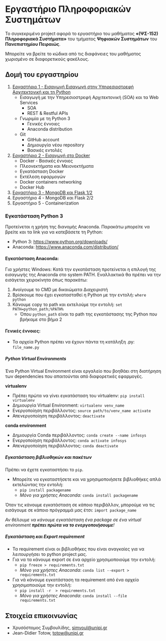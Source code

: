 # Εργαστήριο Πληροφοριακών Συστημάτων

Το συγκεκριμένο project αφορά το εργαστήριο του μαθήματος __«(ΨΣ-152) Πληροφοριακά Συστήματα»__ του τμήματος __Ψηφιακών Συστημάτων__ του __Πανεπιστημίου Πειραιώς__. 

Μπορείτε να βρείτε το κώδικα από τις διαφάνειες του μαθήματος χωρισμένο σε διαφορετικούς φακέλους. 

## Δομή του εργαστηρίου
1. [Εργαστήριο 1 - Εισαγωγή Εισαγωγή στην Υπηρεσιοστρεφή Αρχιτεκτονική και τη Python](https://github.com/csymvoul/Information-Systems-Lab/tree/master/lab1)
   * Εισαγωγή με την Υπηρεσιοστρεφή Αρχιτεκτονική (SOA) και τα Web Services
      * SOA
      * REST & Restful APIs
   * Γνωριμία με τη Python 3
      * Γενικές έννοιες
      * Anaconda distribution
   * Git
      * GitΗub account
      * Δημιουργία νέου repository
      * Βασικές εντολές
2. [Εργαστήριο 2 - Εισαγωγή στο Docker](https://github.com/csymvoul/Information-Systems-Lab/tree/master/lab2)
   * Docker - Βασικές έννοιες 
   * Πλεονεκτήματα και Μειονεκτήματα
   * Εγκατάσταση Docker
   * Εκτέλεση εφαρμογών 
   * Docker containers networking
   * Docker Hub 
3. [Εργαστήριο 3 - MongoDB και Flask 1/2](https://github.com/csymvoul/Information-Systems-Lab/tree/master/lab3)
4. Εργαστήριο 4 - MongoDB και Flask 2/2
5. Εργαστήριο 5 - Containerization

### Εγκατάσταση Python 3
Προτείνεται η χρήση της διανομής Anaconda. Παρακάτω μπορείτε να βρείτε και τα link για να κατεβάσετε τη Python: 
* Python 3: https://www.python.org/downloads/
* Anaconda: https://www.anaconda.com/distribution/

#### Εγκατάσταση Anaconda: 
Για χρήστες Windows: Κατά την εγκατάσταση προτείνεται η επιλογή της εισαγωγής της Anaconda στο system PATH. Εναλλακτικά θα πρέπει να την εισάγεται χειροκίνητα όπως παρακάτω:

1. Ανοίγουμε το CMD με δικαιώματα Διαχειριστή 
2. Βρίσκουμε που έχει εγκατασταθεί η Python με την εντολή: ```where python```
3. Κάνουμε copy το path και εκτελούμε την εντολή: ```set PATH=python_path;%PATH%```
    * Όπου ```python_path``` είναι το path της εγκατάστασης της Python που βρήκαμε στο βήμα 2

#### Γενικές έννοιες: 
* Τα αρχεία Python πρέπει να έχουν πάντα τη κατάληξη .py: `file_name.py`

##### Python Virtual Environments 
Ένα Python Virtual Environment είναι εργαλείο που βοηθάει στη διατήρηση των dependencies που 
απαιτούνται από διαφορετικές εφαρμογές. 

__virtualenv__
* Πρέπει πρώτα να γίνει εγκατάσταση του virtualenv:	``pip install virtualenv``
* Δημιουργία Virtual Environment: `virtualenv venv_name`
* Ενεργοποίηση περιβάλλοντος:	`source path/to/venv_name activate`
* Απενεργοποίηση περιβάλλοντος:	`deactivate` 

__conda environment__
* Δημιουργία Conda περιβάλλοντος: `conda create --name infosys`
* Ενεργοποίηση περιβάλλοντος: `conda activate infosys`
* Απενεργοποίηση περιβάλλοντος: `conda deactivate`

##### Εγκατάσταση βιβλιοθηκών και πακέτων
Πρέπει να έχετε εγκαταστήσει το ```pip```. 
* Mπορείτε να εγκαταστήσετε και να χρησιμοποιήσετε βιβλιοθήκες απλά εκτελώντας την εντολή:
  * ```pip install packagename```
  * _Μόνο για χρήστες Anaconda:_ ```conda install packagename```

Όταν τις κάνουμε εγκατάσταση σε κάποιο περιβάλλον, μπορούμε να τις εισάγουμε σε κάποιο πρόγραμμά μας έτσι: 
```import package_name```

_Αν θέλουμε να κάνουμε εγκατάσταση ένα package σε ένα virtual environment __πρέπει πρώτα να το ενεργοποιήσουμε__!_

##### Εγκατάσταση και Export requirement
* Τα requirement είναι οι βιβλιοθήκες που είναι αναγκαίες για να λειτουργήσει το python project μας.
* Για να τα κάνουμε export σε ένα αρχείο χρησιμοποιούμε την εντολή: 
  * `pip freeze > requirements.txt` 
  * _Μόνο για χρήστες Anaconda_: `conda list --export > requirements.txt`
* Για νά κάνουμε εγκατάσταση τα requirement από ένα αρχείο χρησιμοποιούμε την εντολή: 
  * `pip install -r  > requirements.txt` 
  * _Μόνο για χρήστες Anaconda_: `conda install --file requirements.txt`

## Στοιχεία επικοινωνίας
* Χρυσόστομος Συμβουλίδης, simvoul@unipi.gr
* Jean-Didier Totow, totow@unipi.gr 
